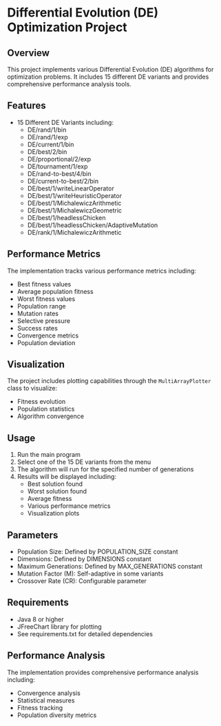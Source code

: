 # Differential Evolution (DE) Optimization Project

## Overview
This project implements various Differential Evolution (DE) algorithms for optimization problems. It includes 15 different DE variants and provides comprehensive performance analysis tools.

## Features
- 15 Different DE Variants including:
  - DE/rand/1/bin
  - DE/rand/1/exp
  - DE/current/1/bin
  - DE/best/2/bin
  - DE/proportional/2/exp
  - DE/tournament/1/exp
  - DE/rand-to-best/4/bin
  - DE/current-to-best/2/bin
  - DE/best/1/writeLinearOperator
  - DE/best/1/writeHeuristicOperator
  - DE/best/1/MichalewiczArithmetic
  - DE/best/1/MichalewiczGeometric
  - DE/best/1/headlessChicken
  - DE/best/1/headlessChicken/AdaptiveMutation
  - DE/rank/1/MichalewiczArithmetic

## Performance Metrics
The implementation tracks various performance metrics including:
- Best fitness values
- Average population fitness
- Worst fitness values
- Population range
- Mutation rates
- Selective pressure
- Success rates
- Convergence metrics
- Population deviation

## Visualization
The project includes plotting capabilities through the `MultiArrayPlotter` class to visualize:
- Fitness evolution
- Population statistics
- Algorithm convergence

## Usage
1. Run the main program
2. Select one of the 15 DE variants from the menu
3. The algorithm will run for the specified number of generations
4. Results will be displayed including:
   - Best solution found
   - Worst solution found
   - Average fitness
   - Various performance metrics
   - Visualization plots

## Parameters
- Population Size: Defined by POPULATION_SIZE constant
- Dimensions: Defined by DIMENSIONS constant
- Maximum Generations: Defined by MAX_GENERATIONS constant
- Mutation Factor (M): Self-adaptive in some variants
- Crossover Rate (CR): Configurable parameter

## Requirements
- Java 8 or higher
- JFreeChart library for plotting
- See requirements.txt for detailed dependencies

## Performance Analysis
The implementation provides comprehensive performance analysis including:
- Convergence analysis
- Statistical measures
- Fitness tracking
- Population diversity metrics
